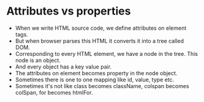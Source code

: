 # Attributes vs properties

- When we write HTML source code, we define attributes on element tags.
- But when browser parses this HTML it converts it into a tree called DOM.
- Corresponding to every HTML element, we have a node in the tree. This node is an object.
- And every object has a key value pair.
- The attributes on element becomes property in the node object.
- Sometimes there is one to one mapping like id, value, type etc.
- Sometimes it's not like class becomes className, colspan becomes colSpan, for becomes htmlFor.
